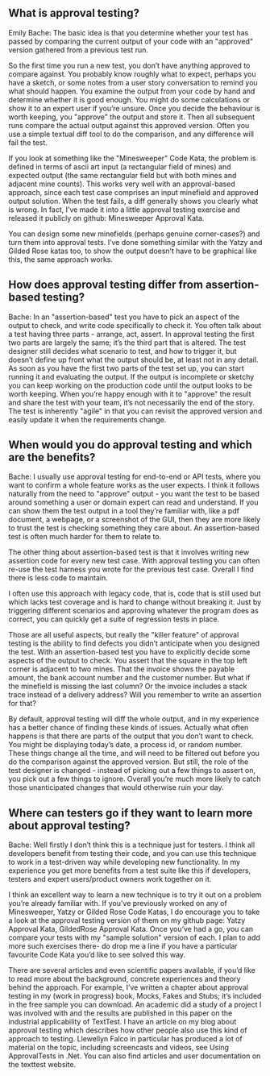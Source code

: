 ## What is approval testing?

Emily Bache: The basic idea is that you determine whether your test has passed by comparing the current output of your code with an "approved" version gathered from a previous test run.

So the first time you run a new test, you don’t have anything approved to compare against. You probably know roughly what to expect, perhaps you have a sketch, or some notes from a user story conversation to remind you what should happen. You examine the output from your code by hand and determine whether it is good enough. You might do some calculations or show it to an expert user if you’re unsure. Once you decide the behaviour is worth keeping, you "approve" the output and store it. Then all subsequent runs compare the actual output against this approved version. Often you use a simple textual diff tool to do the comparison, and any difference will fail the test.

If you look at something like the "Minesweeper" Code Kata, the problem is defined in terms of ascii art input (a rectangular field of mines) and expected output (the same rectangular field but with both mines and adjacent mine counts). This works very well with an approval-based approach, since each test case comprises an input minefield and approved output solution. When the test fails, a diff generally shows you clearly what is wrong. In fact, I’ve made it into a little approval testing exercise and released it publicly on github: Minesweeper Approval Kata.

You can design some new minefields (perhaps genuine corner-cases?) and turn them into approval tests. I’ve done something similar with the Yatzy and Gilded Rose katas too, to show the output doesn’t have to be graphical like this, the same approach works.

## How does approval testing differ from assertion-based testing?

Bache: In an "assertion-based" test you have to pick an aspect of the output to check, and write code specifically to check it. You often talk about a test having three parts - arrange, act, assert. In approval testing the first two parts are largely the same; it’s the third part that is altered. The test designer still decides what scenario to test, and how to trigger it, but doesn’t define up front what the output should be, at least not in any detail. As soon as you have the first two parts of the test set up, you can start running it and evaluating the output. If the output is incomplete or sketchy you can keep working on the production code until the output looks to be worth keeping. When you’re happy enough with it to "approve" the result and share the test with your team, it’s not necessarily the end of the story. The test is inherently "agile" in that you can revisit the approved version and easily update it when the requirements change.

## When would you do approval testing and which are the benefits?

Bache: I usually use approval testing for end-to-end or API tests, where you want to confirm a whole feature works as the user expects. I think it follows naturally from the need to "approve" output - you want the test to be based around something a user or domain expert can read and understand. If you can show them the test output in a tool they’re familiar with, like a pdf document, a webpage, or a screenshot of the GUI, then they are more likely to trust the test is checking something they care about. An assertion-based test is often much harder for them to relate to.

The other thing about assertion-based test is that it involves writing new assertion code for every new test case. With approval testing you can often re-use the test harness you wrote for the previous test case. Overall I find there is less code to maintain.

I often use this approach with legacy code, that is, code that is still used but which lacks test coverage and is hard to change without breaking it. Just by triggering different scenarios and approving whatever the program does as correct, you can quickly get a suite of regression tests in place.

Those are all useful aspects, but really the "killer feature" of approval testing is the ability to find defects you didn’t anticipate when you designed the test. With an assertion-based test you have to explicitly decide some aspects of the output to check. You assert that the square in the top left corner is adjacent to two mines. That the invoice shows the payable amount, the bank account number and the customer number. But what if the minefield is missing the last column? Or the invoice includes a stack trace instead of a delivery address? Will you remember to write an assertion for that?

By default, approval testing will diff the whole output, and in my experience has a better chance of finding these kinds of issues. Actually what often happens is that there are parts of the output that you don’t want to check. You might be displaying today’s date, a process id, or random number. These things change all the time, and will need to be filtered out before you do the comparison against the approved version. But still, the role of the test designer is changed - instead of picking out a few things to assert on, you pick out a few things to ignore. Overall you’re much more likely to catch those unanticipated changes that would otherwise ruin your day.

## Where can testers go if they want to learn more about approval testing?

Bache: Well firstly I don’t think this is a technique just for testers. I think all developers benefit from testing their code, and you can use this technique to work in a test-driven way while developing new functionality. In my experience you get more benefits from a test suite like this if developers, testers and expert users/product owners work together on it.

I think an excellent way to learn a new technique is to try it out on a problem you’re already familiar with. If you’ve previously worked on any of Minesweeper, Yatzy or Gilded Rose Code Katas, I do encourage you to take a look at the approval testing version of them on my github page: Yatzy Approval Kata, GildedRose Approval Kata. Once you’ve had a go, you can compare your tests with my "sample solution" version of each. I plan to add more such exercises there- do drop me a line if you have a particular favourite Code Kata you’d like to see solved this way.

There are several articles and even scientific papers available, if you’d like to read more about the background, concrete experiences and theory behind the approach. For example, I’ve written a chapter about approval testing in my (work in progress) book, Mocks, Fakes and Stubs; it’s included in the free sample you can download. An academic did a study of a project I was involved with and the results are published in this paper on the industrial applicability of TextTest. I have an article on my blog about approval testing which describes how other people also use this kind of approach to testing. Llewellyn Falco in particular has produced a lot of material on the topic, including screencasts and videos, see Using ApprovalTests in .Net. You can also find articles and user documentation on the texttest website.